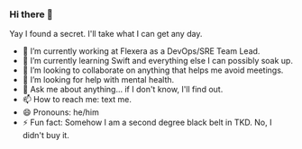 ### Hi there 👋

Yay I found a secret. I'll take what I can get any day.

- 🔭 I’m currently working at Flexera as a DevOps/SRE Team Lead.
- 🌱 I’m currently learning Swift and everything else I can possibly soak up.
- 👯 I’m looking to collaborate on anything that helps me avoid meetings.
- 🤔 I’m looking for help with mental health.
- 💬 Ask me about anything... if I don't know, I'll find out.
- 📫 How to reach me: text me.
- 😄 Pronouns: he/him
- ⚡ Fun fact: Somehow I am a second degree black belt in TKD. No, I didn't buy it.
